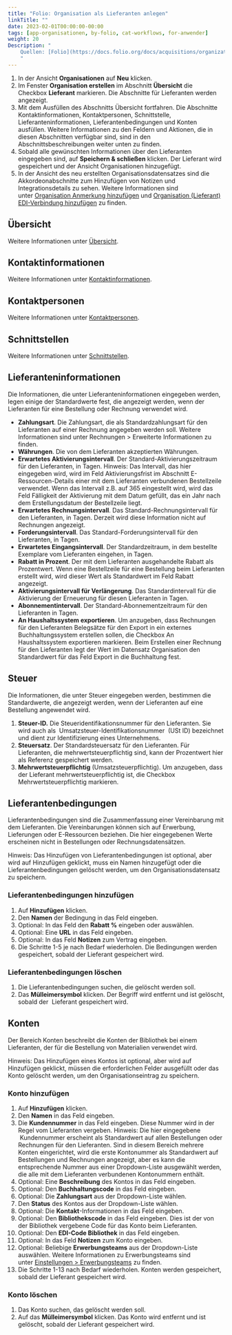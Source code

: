 ```yaml
---
title: "Folio: Organisation als Lieferanten anlegen"
linkTitle: ""
date: 2023-02-01T00:00:00-00:00
tags: [app-organisationen, by-folio, cat-workflows, for-anwender]
weight: 20
Description: "
    Quellen: [Folio](https://docs.folio.org/docs/acquisitions/organizations/#creating-a-vendor) & [GBV](https://info.gbv.de/display/FOLIOGBVEXTERN/Folio:+Organisation+als+Lieferanten+anlegen)
    "
---
```


1.  In der Ansicht **Organisationen** auf **Neu** klicken.
2.  Im Fenster **Organisation erstellen** im Abschnitt **Übersicht** die Checkbox **Lieferant** markieren. Die Abschnitte für Lieferanten werden angezeigt.
3.  Mit dem Ausfüllen des Abschnitts Übersicht fortfahren. Die Abschnitte Kontaktinformationen, Kontaktpersonen, Schnittstelle, Lieferanteninformationen, Lieferantenbedingungen und Konten ausfüllen. Weitere Informationen zu den Feldern und Aktionen, die in diesen Abschnitten verfügbar sind, sind in den Abschnittsbeschreibungen weiter unten zu finden.
4.  Sobald alle gewünschten Informationen über den Lieferanten eingegeben sind, auf **Speichern & schließen** klicken. Der Lieferant wird gespeichert und der Ansicht Organisationen hinzugefügt.
5.  In der Ansicht des neu erstellten Organisationsdatensatzes sind die Akkordeonabschnitte zum Hinzufügen von Notizen und Integrationsdetails zu sehen. Weitere Informationen sind unter [Organisation Anmerkung hinzufügen](https://info.gbv.de/pages/viewpage.action?pageId=842793033) und [Organisation (Lieferant) EDI-Verbindung hinzufügen](https://info.gbv.de/pages/viewpage.action?pageId=842793035) zu finden.

## Übersicht

Weitere Informationen unter [Übersicht](https://info.gbv.de/display/FOLIOGBVEXTERN/Folio%3A+Organisation+als+Organisation+anlegen).

## Kontaktinformationen

Weitere Informationen unter [Kontaktinformationen](https://info.gbv.de/display/FOLIOGBVEXTERN/Folio%3A+Organisation+als+Organisation+anlegen).

## Kontaktpersonen

Weitere Informationen unter [Kontaktpersonen](https://info.gbv.de/display/FOLIOGBVEXTERN/Folio%3A+Organisation+als+Organisation+anlegen).

## Schnittstellen

Weitere Informationen unter [Schnittstellen](https://info.gbv.de/display/FOLIOGBVEXTERN/Folio%3A+Organisation+als+Organisation+anlegen).

## Lieferanteninformationen

Die Informationen, die unter Lieferanteninformationen eingegeben werden, legen einige der Standardwerte fest, die angezeigt werden, wenn der Lieferanten für eine Bestellung oder Rechnung verwendet wird.

-   **Zahlungsart**. Die Zahlungsart, die als Standardzahlungsart für den Lieferanten auf einer Rechnung angegeben werden soll. Weitere Informationen sind unter Rechnungen > Erweiterte Informationen zu finden.
-   **Währungen**. Die von dem Lieferanten akzeptierten Währungen.
-   **Erwartetes Aktivierungsintervall**. Der Standard-Aktivierungszeitraum für den Lieferanten, in Tagen. Hinweis: Das Intervall, das hier eingegeben wird, wird im Feld Aktivierungsfrist im Abschnitt E-Ressourcen-Details einer mit dem Lieferanten verbundenen Bestellzeile verwendet. Wenn das Intervall z.B. auf 365 eingestellt wird, wird das Feld Fälligkeit der Aktivierung mit dem Datum gefüllt, das ein Jahr nach dem Erstellungsdatum der Bestellzeile liegt.
-   **Erwartetes Rechnungsintervall**. Das Standard-Rechnungsintervall für den Lieferanten, in Tagen. Derzeit wird diese Information nicht auf Rechnungen angezeigt.
-   **Forderungsintervall**. Das Standard-Forderungsintervall für den Lieferanten, in Tagen.
-   **Erwartetes Eingangsintervall**. Der Standardzeitraum, in dem bestellte Exemplare vom Lieferanten eingehen, in Tagen.
-   **Rabatt in Prozent**. Der mit dem Lieferanten ausgehandelte Rabatt als Prozentwert. Wenn eine Bestellzeile für eine Bestellung beim Lieferanten erstellt wird, wird dieser Wert als Standardwert im Feld Rabatt angezeigt.
-   **Aktivierungsintervall für Verlängerung**. Das Standardintervall für die Aktivierung der Erneuerung für diesen Lieferanten in Tagen.
-   **Abonnementintervall**. Der Standard-Abonnementzeitraum für den Lieferanten in Tagen.
-   **An Haushaltssystem exportieren**. Um anzugeben, dass Rechnungen für den Lieferanten Belegsätze für den Export in ein externes Buchhaltungssystem erstellen sollen, die Checkbox An Haushaltssystem exportieren markieren. Beim Erstellen einer Rechnung für den Lieferanten legt der Wert im Datensatz Organisation den Standardwert für das Feld Export in die Buchhaltung fest.

## Steuer

Die Informationen, die unter Steuer eingegeben werden, bestimmen die Standardwerte, die angezeigt werden, wenn der Lieferanten auf eine Bestellung angewendet wird.

1.  **Steuer-ID.** Die Steueridentifikationsnummer für den Lieferanten. Sie wird auch als  Umsatzsteuer-Identifikationsnummer  (USt ID) bezeichnet und dient zur Identifizierung eines Unternehmens.
2.  **Steuersatz**. Der Standardsteuersatz für den Lieferanten. Für Lieferanten, die mehrwertsteuerpflichtig sind, kann der Prozentwert hier als Referenz gespeichert werden.
3.  **Mehrwertsteuerpflichtig** (Umsatzsteuerpflichtig). Um anzugeben, dass der Lieferant mehrwertsteuerpflichtig ist, die Checkbox Mehrwertsteuerpflichtig markieren.

## Lieferantenbedingungen

Lieferantenbedingungen sind die Zusammenfassung einer Vereinbarung mit dem Lieferanten. Die Vereinbarungen können sich auf Erwerbung, Lieferungen oder E-Ressourcen beziehen. Die hier eingegebenen Werte erscheinen nicht in Bestellungen oder Rechnungsdatensätzen.

Hinweis: Das Hinzufügen von Lieferantenbedingungen ist optional, aber wird auf Hinzufügen geklickt, muss ein Namen hinzugefügt oder die Lieferantenbedingungen gelöscht werden, um den Organisationsdatensatz zu speichern.

### Lieferantenbedingungen hinzufügen

1.  Auf **Hinzufügen** klicken.
2.  Den **Namen** der Bedingung in das Feld eingeben.
3.  Optional: In das Feld den **Rabatt %** eingeben oder auswählen.
4.  Optional: Eine **URL** in das Feld eingeben.
5.  Optional: In das Feld **Notizen** zum Vertrag eingeben.
6.  Die Schritte 1-5 je nach Bedarf wiederholen. Die Bedingungen werden gespeichert, sobald der Lieferant gespeichert wird.

### Lieferantenbedingungen löschen

1.  Die Lieferantenbedingungen suchen, die gelöscht werden soll.
2.  Das **Mülleimersymbol** klicken. Der Begriff wird entfernt und ist gelöscht, sobald der  Lieferant gespeichert wird.

## Konten

Der Bereich Konten beschreibt die Konten der Bibliothek bei einem Lieferanten, der für die Bestellung von Materialien verwendet wird.

Hinweis: Das Hinzufügen eines Kontos ist optional, aber wird auf Hinzufügen geklickt, müssen die erforderlichen Felder ausgefüllt oder das Konto gelöscht werden, um den Organisationseintrag zu speichern.

### Konto hinzufügen

1.  Auf **Hinzufügen** klicken.
2.  Den **Namen** in das Feld eingeben.
3.  Die **Kundennummer** in das Feld eingeben. Diese Nummer wird in der Regel vom Lieferanten vergeben. Hinweis: Die hier eingegebene  Kundennummer erscheint als Standardwert auf allen Bestellungen oder Rechnungen für den Lieferanten. Sind in diesem Bereich mehrere Konten eingerichtet, wird die erste Kontonummer als Standardwert auf Bestellungen und Rechnungen angezeigt, aber es kann die entsprechende Nummer aus einer Dropdown-Liste ausgewählt werden, die alle mit dem Lieferanten verbundenen Kontonummern enthält.
4.  Optional: Eine **Beschreibung** des Kontos in das Feld eingeben.
5.  Optional: Den **Buchhaltungscode** in das Feld eingeben.
6.  Optional: Die **Zahlungsart** aus der Dropdown-Liste wählen.
7.  Den **Status** des Kontos aus der Dropdown-Liste wählen.
8.  Optional: Die **Kontakt**\-Informationen in das Feld eingeben.
9.  Optional: Den **Bibliothekscode** in das Feld eingeben. Dies ist der von der Bibliothek vergebene Code für das Konto beim Lieferanten.
10.  Optional: Den **EDI-Code Bibliothek** in das Feld eingeben.
11.  Optional: In das Feld **Notizen** zum Konto eingeben.
12.  Optional: Beliebige **Erwerbungsteams** aus der Dropdown-Liste auswählen. Weitere Informationen zu Erwerbungsteams sind unter [Einstellungen > Erwerbungsteams](https://info.gbv.de/pages/viewpage.action?pageId=849379720) zu finden.
13.  Die Schritte 1-13 nach Bedarf wiederholen. Konten werden gespeichert, sobald der Lieferant gespeichert wird.

### Konto löschen

1.  Das Konto suchen, das gelöscht werden soll.
2.  Auf das **Mülleimersymbol** klicken. Das Konto wird entfernt und ist gelöscht, sobald der Lieferant gespeichert wird.
